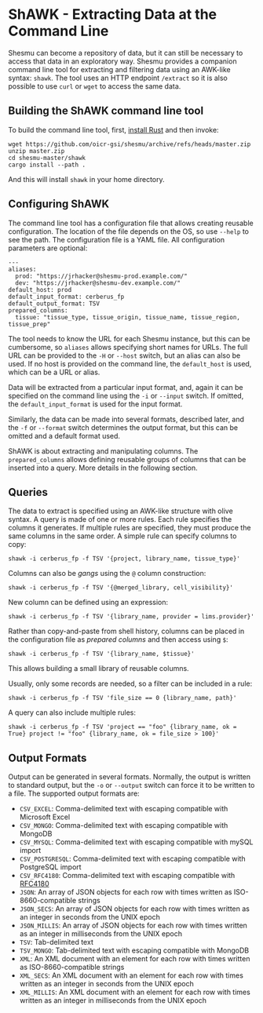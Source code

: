 # ShAWK - Extracting Data at the Command Line
Shesmu can become a repository of data, but it can still be necessary to access
that data in an exploratory way. Shesmu provides a companion command line tool
for extracting and filtering data using an AWK-like syntax: `shawk`. The
tool uses an HTTP endpoint `/extract` so it is also possible to use `curl` or
`wget` to access the same data.

## Building the ShAWK command line tool
To build the command line tool, first, [install
Rust](https://www.rust-lang.org/tools/install) and then invoke:

```
wget https://github.com/oicr-gsi/shesmu/archive/refs/heads/master.zip
unzip master.zip
cd shesmu-master/shawk
cargo install --path .
```

And this will install `shawk` in your home directory.

## Configuring ShAWK
The command line tool has a configuration file that allows creating reusable
configuration. The location of the file depends on the OS, so use `--help` to
see the path. The configuration file is a YAML file. All configuration
parameters are optional:

```
---
aliases:
  prod: "https://jrhacker@shesmu-prod.example.com/"
  dev: "https://jrhacker@shesmu-dev.example.com/"
default_host: prod
default_input_format: cerberus_fp
default_output_format: TSV
prepared_columns:
  tissue: "tissue_type, tissue_origin, tissue_name, tissue_region, tissue_prep"
```

The tool needs to know the URL for each Shesmu instance, but this can be
cumbersome, so `aliases` allows specifying short names for URLs. The full URL
can be provided to the `-H` or `--host` switch, but an alias can also be used.
If no host is provided on the command line, the `default_host` is used, which
can be a URL or alias.

Data will be extracted from a particular input format, and, again it can be
specified on the command line using the `-i` or `--input` switch. If omitted,
the `default_input_format` is used for the input format.

Similarly, the data can be made into several formats, described later, and the
`-f` or `--format` switch determines the output format, but this can be omitted
and a default format used.

ShAWK is about extracting and manipulating columns. The `prepared_columns`
allows defining reusable groups of columns that can be inserted into a query.
More details in the following section.

## Queries
The data to extract is specified using an AWK-like structure with olive syntax.
A query is made of one or more rules. Each rule specifies the columns it
generates. If multiple rules are specified, they must produce the same columns
in the same order. A simple rule can specify columns to copy:

    shawk -i cerberus_fp -f TSV '{project, library_name, tissue_type}'

Columns can also be _gangs_ using the `@` column construction:

    shawk -i cerberus_fp -f TSV '{@merged_library, cell_visibility}'

New column can be defined using an expression:

    shawk -i cerberus_fp -f TSV '{library_name, provider = lims.provider}'

Rather than copy-and-paste from shell history, columns can be placed in the
configuration file as _prepared columns_ and then access using `$`:

    shawk -i cerberus_fp -f TSV '{library_name, $tissue}'

This allows building a small library of reusable columns.

Usually, only some records are needed, so a filter can be included in a rule:

    shawk -i cerberus_fp -f TSV 'file_size == 0 {library_name, path}'

A query can also include multiple rules:

    shawk -i cerberus_fp -f TSV 'project == "foo" {library_name, ok = True} project != "foo" {library_name, ok = file_size > 100}'

## Output Formats
Output can be generated in several formats. Normally, the output is written to
standard output, but the `-o` or `--output` switch can force it to be written
to a file. The supported output formats are:

- `CSV_EXCEL`: Comma-delimited text with escaping compatible with Microsoft Excel
- `CSV_MONGO`: Comma-delimited text with escaping compatible with MongoDB
- `CSV_MYSQL`: Comma-delimited text with escaping compatible with mySQL import
- `CSV_POSTGRESQL`: Comma-delimited text with escaping compatible with PostgreSQL import
- `CSV_RFC4180`: Comma-delimited text with escaping compatible with [RFC4180](https://datatracker.ietf.org/doc/html/rfc4180)
- `JSON`: An array of JSON objects for each row with times written as ISO-8660-compatible strings
- `JSON_SECS`: An array of JSON objects for each row with times written as an integer in seconds from the UNIX epoch
- `JSON_MILLIS`: An array of JSON objects for each row with times written as an integer in milliseconds from the UNIX epoch
- `TSV`: Tab-delimited text
- `TSV_MONGO`: Tab-delimited text with escaping compatible with MongoDB
- `XML`: An XML document with an element for each row with times written as ISO-8660-compatible strings
- `XML_SECS`: An XML document with an element for each row with times written as an integer in seconds from the UNIX epoch
- `XML_MILLIS`: An XML document with an element for each row with times written as an integer in milliseconds from the UNIX epoch
